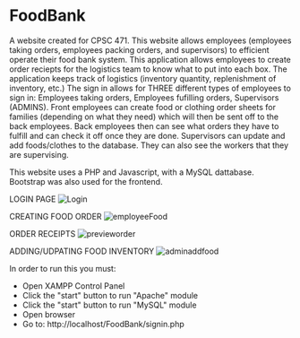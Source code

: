 # FoodBank
A website created for CPSC 471. This website allows employees (employees taking orders, employees packing orders, and supervisors) to efficient operate their food bank system. This application allows employees to create order reciepts for the logistics team to know what to put into each box. The application keeps track of logistics (inventory quantity, replenishment of inventory, etc.)
The sign in allows for THREE different types of employees to sign in: Employees taking orders, Employees fufilling orders, Supervisors (ADMINS).
Front employees can create food or clothing order sheets for families (depending on what they need) which will then be sent off to the back employees.
Back employees then can see what orders they have to fulfill and can check it off once they are done.
Supervisors can update and add foods/clothes to the database. They can also see the workers that they are supervising.

This website uses a PHP and Javascript, with a MySQL dattabase. Bootstrap was also used for the frontend.

LOGIN PAGE
![Login](https://github.com/user-attachments/assets/1db4fc68-0773-4869-914f-e4c238f5b90a)

CREATING FOOD ORDER
![employeeFood](https://github.com/user-attachments/assets/9e6cda13-a359-4eba-821d-111e1f7a88f1)

ORDER RECEIPTS
![previeworder](https://github.com/user-attachments/assets/76a7f6fb-7fd8-400e-a0e3-9d15110caa49)

ADDING/UDPATING FOOD INVENTORY
![adminaddfood](https://github.com/user-attachments/assets/7552ecc3-6d24-4fa7-92be-1d23859131f1)

In order to run this you must:
- Open XAMPP Control Panel
- Click the "start" button to run "Apache" module
- Click the "start" button to run "MySQL" module
- Open browser
- Go to: http://localhost/FoodBank/signin.php
